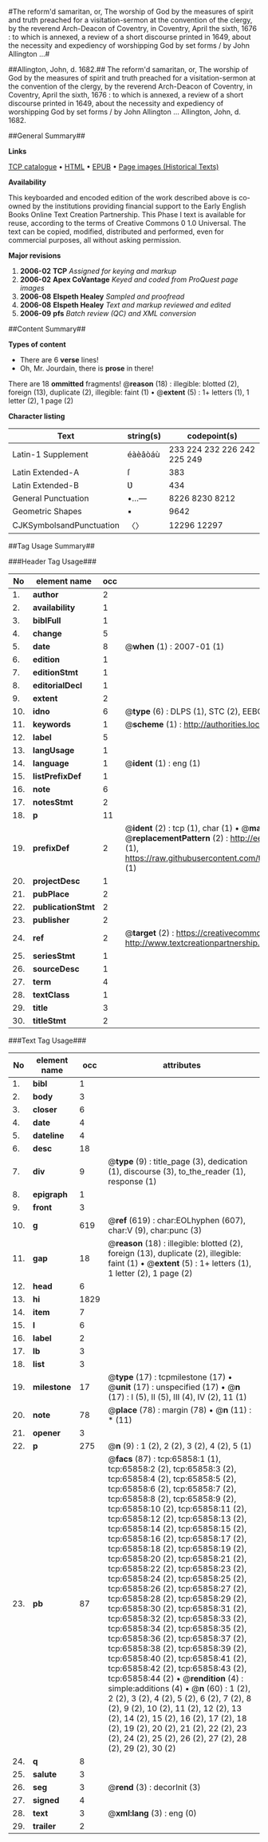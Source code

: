 #The reform'd samaritan, or, The worship of God by the measures of spirit and truth preached for a visitation-sermon at the convention of the clergy, by the reverend Arch-Deacon of Coventry, in Coventry, April the sixth, 1676 : to which is annexed, a review of a short discourse printed in 1649, about the necessity and expediency of worshipping God by set forms / by John Allington ...#

##Allington, John, d. 1682.##
The reform'd samaritan, or, The worship of God by the measures of spirit and truth preached for a visitation-sermon at the convention of the clergy, by the reverend Arch-Deacon of Coventry, in Coventry, April the sixth, 1676 : to which is annexed, a review of a short discourse printed in 1649, about the necessity and expediency of worshipping God by set forms / by John Allington ...
Allington, John, d. 1682.

##General Summary##

**Links**

[TCP catalogue](http://www.ota.ox.ac.uk/tcp/)  • 
[HTML](http://tei.it.ox.ac.uk/tcp/Texts-HTML/free/A23/A23818.html)  • 
[EPUB](http://tei.it.ox.ac.uk/tcp/Texts-EPUB/free/A23/A23818.epub) • 
[Page images (Historical Texts)](https://data.historicaltexts.jisc.ac.uk/view?pubId=eebo-12692108e&pageId=eebo-12692108e-65858-1)

**Availability**

This keyboarded and encoded edition of the
	       work described above is co-owned by the institutions
	       providing financial support to the Early English Books
	       Online Text Creation Partnership. This Phase I text is
	       available for reuse, according to the terms of Creative
	       Commons 0 1.0 Universal. The text can be copied,
	       modified, distributed and performed, even for
	       commercial purposes, all without asking permission.

**Major revisions**

1. __2006-02__ __TCP__ *Assigned for keying and markup*
1. __2006-02__ __Apex CoVantage__ *Keyed and coded from ProQuest page images*
1. __2006-08__ __Elspeth Healey__ *Sampled and proofread*
1. __2006-08__ __Elspeth Healey__ *Text and markup reviewed and edited*
1. __2006-09__ __pfs__ *Batch review (QC) and XML conversion*

##Content Summary##

**Types of content**

  * There are 6 **verse** lines!
  * Oh, Mr. Jourdain, there is **prose** in there!

There are 18 **ommitted** fragments! 
 @__reason__ (18) : illegible: blotted (2), foreign (13), duplicate (2), illegible: faint (1)  •  @__extent__ (5) : 1+ letters (1), 1 letter (2), 1 page (2)

**Character listing**


|Text|string(s)|codepoint(s)|
|---|---|---|
|Latin-1 Supplement|éàèâòáù|233 224 232 226 242 225 249|
|Latin Extended-A|ſ|383|
|Latin Extended-B|Ʋ|434|
|General Punctuation|•…—|8226 8230 8212|
|Geometric Shapes|▪|9642|
|CJKSymbolsandPunctuation|〈〉|12296 12297|

##Tag Usage Summary##

###Header Tag Usage###

|No|element name|occ|attributes|
|---|---|---|---|
|1.|__author__|2||
|2.|__availability__|1||
|3.|__biblFull__|1||
|4.|__change__|5||
|5.|__date__|8| @__when__ (1) : 2007-01 (1)|
|6.|__edition__|1||
|7.|__editionStmt__|1||
|8.|__editorialDecl__|1||
|9.|__extent__|2||
|10.|__idno__|6| @__type__ (6) : DLPS (1), STC (2), EEBO-CITATION (1), OCLC (1), VID (1)|
|11.|__keywords__|1| @__scheme__ (1) : http://authorities.loc.gov/ (1)|
|12.|__label__|5||
|13.|__langUsage__|1||
|14.|__language__|1| @__ident__ (1) : eng (1)|
|15.|__listPrefixDef__|1||
|16.|__note__|6||
|17.|__notesStmt__|2||
|18.|__p__|11||
|19.|__prefixDef__|2| @__ident__ (2) : tcp (1), char (1)  •  @__matchPattern__ (2) : ([0-9\-]+):([0-9IVX]+) (1), (.+) (1)  •  @__replacementPattern__ (2) : http://eebo.chadwyck.com/downloadtiff?vid=$1&page=$2 (1), https://raw.githubusercontent.com/textcreationpartnership/Texts/master/tcpchars.xml#$1 (1)|
|20.|__projectDesc__|1||
|21.|__pubPlace__|2||
|22.|__publicationStmt__|2||
|23.|__publisher__|2||
|24.|__ref__|2| @__target__ (2) : https://creativecommons.org/publicdomain/zero/1.0/ (1), http://www.textcreationpartnership.org/docs/. (1)|
|25.|__seriesStmt__|1||
|26.|__sourceDesc__|1||
|27.|__term__|4||
|28.|__textClass__|1||
|29.|__title__|3||
|30.|__titleStmt__|2||


###Text Tag Usage###

|No|element name|occ|attributes|
|---|---|---|---|
|1.|__bibl__|1||
|2.|__body__|3||
|3.|__closer__|6||
|4.|__date__|4||
|5.|__dateline__|4||
|6.|__desc__|18||
|7.|__div__|9| @__type__ (9) : title_page (3), dedication (1), discourse (3), to_the_reader (1), response (1)|
|8.|__epigraph__|1||
|9.|__front__|3||
|10.|__g__|619| @__ref__ (619) : char:EOLhyphen (607), char:V (9), char:punc (3)|
|11.|__gap__|18| @__reason__ (18) : illegible: blotted (2), foreign (13), duplicate (2), illegible: faint (1)  •  @__extent__ (5) : 1+ letters (1), 1 letter (2), 1 page (2)|
|12.|__head__|6||
|13.|__hi__|1829||
|14.|__item__|7||
|15.|__l__|6||
|16.|__label__|2||
|17.|__lb__|3||
|18.|__list__|3||
|19.|__milestone__|17| @__type__ (17) : tcpmilestone (17)  •  @__unit__ (17) : unspecified (17)  •  @__n__ (17) : I (5), II (5), III (4), IV (2), 11 (1)|
|20.|__note__|78| @__place__ (78) : margin (78)  •  @__n__ (11) : * (11)|
|21.|__opener__|3||
|22.|__p__|275| @__n__ (9) : 1 (2), 2 (2), 3 (2), 4 (2), 5 (1)|
|23.|__pb__|87| @__facs__ (87) : tcp:65858:1 (1), tcp:65858:2 (2), tcp:65858:3 (2), tcp:65858:4 (2), tcp:65858:5 (2), tcp:65858:6 (2), tcp:65858:7 (2), tcp:65858:8 (2), tcp:65858:9 (2), tcp:65858:10 (2), tcp:65858:11 (2), tcp:65858:12 (2), tcp:65858:13 (2), tcp:65858:14 (2), tcp:65858:15 (2), tcp:65858:16 (2), tcp:65858:17 (2), tcp:65858:18 (2), tcp:65858:19 (2), tcp:65858:20 (2), tcp:65858:21 (2), tcp:65858:22 (2), tcp:65858:23 (2), tcp:65858:24 (2), tcp:65858:25 (2), tcp:65858:26 (2), tcp:65858:27 (2), tcp:65858:28 (2), tcp:65858:29 (2), tcp:65858:30 (2), tcp:65858:31 (2), tcp:65858:32 (2), tcp:65858:33 (2), tcp:65858:34 (2), tcp:65858:35 (2), tcp:65858:36 (2), tcp:65858:37 (2), tcp:65858:38 (2), tcp:65858:39 (2), tcp:65858:40 (2), tcp:65858:41 (2), tcp:65858:42 (2), tcp:65858:43 (2), tcp:65858:44 (2)  •  @__rendition__ (4) : simple:additions (4)  •  @__n__ (60) : 1 (2), 2 (2), 3 (2), 4 (2), 5 (2), 6 (2), 7 (2), 8 (2), 9 (2), 10 (2), 11 (2), 12 (2), 13 (2), 14 (2), 15 (2), 16 (2), 17 (2), 18 (2), 19 (2), 20 (2), 21 (2), 22 (2), 23 (2), 24 (2), 25 (2), 26 (2), 27 (2), 28 (2), 29 (2), 30 (2)|
|24.|__q__|8||
|25.|__salute__|3||
|26.|__seg__|3| @__rend__ (3) : decorInit (3)|
|27.|__signed__|4||
|28.|__text__|3| @__xml:lang__ (3) : eng (0)|
|29.|__trailer__|2||
